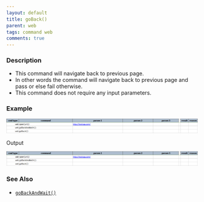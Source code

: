 ```yaml
---
layout: default
title: goBack()
parent: web
tags: command web
comments: true
---
```



### Description

- This command will navigate back to previous page.
- In other words the command will navigate back to previous page and pass or else fail otherwise.
- This command does not require any input parameters.  
      
    

### Example

![](image/goBack_01.png)

Output

![](image/goBack_02.png)

### See Also

- [`goBackAndWait()`](goBackAndWait())